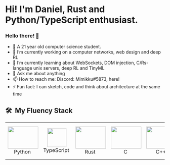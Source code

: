 # Hi! I'm Daniel, Rust and Python/TypeScript enthusiast.
### Hello there! 👋
- 🧑 A 21 year old computer science student.
- 🔭 I’m currently working on a computer networks, web design and deep RL
- 🌱 I’m currently learning about WebSockets, DOM injection, C/Rs-language unix servers, deep RL and TinyML
- 💬 Ask me about anything
- 📫 How to reach me: Discord: Mimikku#5873, here!
- ⚡ Fun fact: I can sketch, code and think about architecture at the same time


<h2> 🛠 &nbsp;My Fluency Stack</h2> 
<table>
  <tr>
    <td align="center" width="96">
      <a><img src="https://img.icons8.com/color/96/000000/python.png" width="96" height="70"/></a>
      <br>Python&nbsp
    </td>
    <td align="center" width="96">
      <a><img src="https://upload.wikimedia.org/wikipedia/commons/thumb/4/4c/Typescript_logo_2020.svg/1200px-Typescript_logo_2020.svg.png" width="60" height="60"/></a>
      <br>TypeScript&nbsp
    </td>
    <td align="center" width="96">
      <a><img src="https://www.rust-lang.org/logos/rust-logo-256x256-blk.png" width="96" height="70"/></a>
      <br>Rust&nbsp
    </td>
    <td align="center" width="96">
      <a><img src="https://img.icons8.com/color/96/000000/c-programming.png" width="96" height="70"/></a>
      <br>C&nbsp
    </td>
    <td align="center" width="96">
      <a><img src="https://img.icons8.com/color/96/000000/c-plus-plus-logo.png" width="96" height="70"/></a>
      <br>C++&nbsp
    </td>
    <td align="center" width="96">
      <a><img src="https://img.icons8.com/color/96/000000/c-sharp-logo.png" width="96" height="70"/></a>
      <br>C#&nbsp
    </td>
    <td align="center" width="96">
      <a><img src="https://cdn.iconscout.com/icon/free/png-256/java-23-225999.png" width="96" height="70"/></a>
      <br>The other C#&nbsp
    </td>
    <td align="center" width="96">
      <a><img src="https://upload.wikimedia.org/wikipedia/commons/9/92/LaTeX_logo.svg" width="96" height="40"/></a>
      <br>Latex&nbsp
    </td>
  </tr>
</table>
